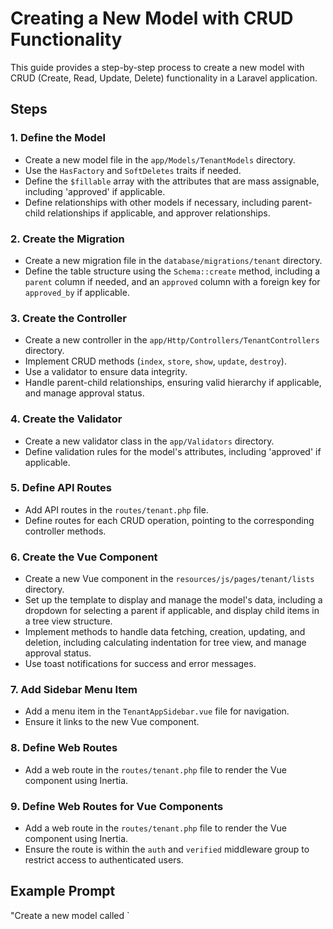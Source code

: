 # Creating a New Model with CRUD Functionality

This guide provides a step-by-step process to create a new model with CRUD (Create, Read, Update, Delete) functionality in a Laravel application.

## Steps

### 1. Define the Model
- Create a new model file in the `app/Models/TenantModels` directory.
- Use the `HasFactory` and `SoftDeletes` traits if needed.
- Define the `$fillable` array with the attributes that are mass assignable, including 'approved' if applicable.
- Define relationships with other models if necessary, including parent-child relationships if applicable, and approver relationships.

### 2. Create the Migration
- Create a new migration file in the `database/migrations/tenant` directory.
- Define the table structure using the `Schema::create` method, including a `parent` column if needed, and an `approved` column with a foreign key for `approved_by` if applicable.

### 3. Create the Controller
- Create a new controller in the `app/Http/Controllers/TenantControllers` directory.
- Implement CRUD methods (`index`, `store`, `show`, `update`, `destroy`).
- Use a validator to ensure data integrity.
- Handle parent-child relationships, ensuring valid hierarchy if applicable, and manage approval status.

### 4. Create the Validator
- Create a new validator class in the `app/Validators` directory.
- Define validation rules for the model's attributes, including 'approved' if applicable.

### 5. Define API Routes
- Add API routes in the `routes/tenant.php` file.
- Define routes for each CRUD operation, pointing to the corresponding controller methods.

### 6. Create the Vue Component
- Create a new Vue component in the `resources/js/pages/tenant/lists` directory.
- Set up the template to display and manage the model's data, including a dropdown for selecting a parent if applicable, and display child items in a tree view structure.
- Implement methods to handle data fetching, creation, updating, and deletion, including calculating indentation for tree view, and manage approval status.
- Use toast notifications for success and error messages.

### 7. Add Sidebar Menu Item
- Add a menu item in the `TenantAppSidebar.vue` file for navigation.
- Ensure it links to the new Vue component.

### 8. Define Web Routes
- Add a web route in the `routes/tenant.php` file to render the Vue component using Inertia.

### 9. Define Web Routes for Vue Components
- Add a web route in the `routes/tenant.php` file to render the Vue component using Inertia.
- Ensure the route is within the `auth` and `verified` middleware group to restrict access to authenticated users.

## Example Prompt

"Create a new model called `